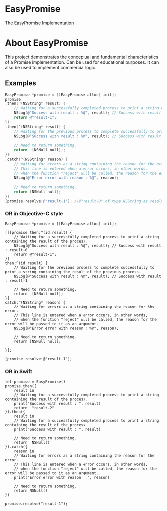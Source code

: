 # EasyPromise
The EasyPromise Implementation

# About EasyPromise
This project demonstrates the conceptual and fundamental characteristics of a Promise implementation. Can be used for educational purposes. It can also be used to implement commercial logic.

## Examples

```objectivec
EasyPromise *promise = [[EasyPromise alloc] init];
promise
.then(^(NSString* result) {
    // Waiting for a successfully completed process to print a string containing the result of the process.
    NSLog(@"Success with result : %@", result); // Success with result : result-0
    return @"result-1";
})
.then(^(NSString* result) {
    // Waiting for the previous process to complete successfully to print a string containing the result of the previous process.
    NSLog(@"Success with result : %@", result); // Success with result : result-1
    
    // Need to return something.
    return  [NSNull null];;
})
.catch(^(NSString* reason) {
    // Waiting for errors as a string containing the reason for the error. 
    // This line is entered when a error occurs, in other words, 
    // when the function "reject" will be called, the reason for the error will be passed to it as an argument.
    NSLog(@"Error error with reason : %@", reason);
    
    // Need to return something.
    return [NSNull null];
})
[promise resolve:@"result-1"]; //@"result-0" of type NSString as resolved value.
```
    
### OR in Objective-C style
    
    EasyPromise *promise = [[EasyPromise alloc] init];
    
    [[[promise then:^(id result) {
        // Waiting for a successfully completed process to print a string containing the result of the process.
        NSLog(@"Success with result : %@", result); // Success with result : result-0
        return @"result-1";
    }]
    then:^(id result) {
        // Waiting for the previous process to complete successfully to print a string containing the result of the previous process.
        NSLog(@"Success with result : %@", result); // Success with result : result-1
        
        // Need to return something.
        return  [NSNull null];
    }]
    catch:^(NSString* reason) {
        // Waiting for errors as a string containing the reason for the error.
        // This line is entered when a error occurs, in other words,
        // when the function "reject" will be called, the reason for the error will be passed to it as an argument.
        NSLog(@"Error error with reason : %@", reason);
        
        // Need to return something.
        return [NSNull null];

    }];
    
    [promise resolve:@"result-1"];
    
### OR in Swift
    
    let promise = EasyPromise()
    promise.then({
        result in
        // Waiting for a successfully completed process to print a string containing the result of the process.
        print("Success with result : ", result)
        return  "result-2"
    }).then({
        result in
        // Waiting for a successfully completed process to print a string containing the result of the process.
        print("Success with result : ", result)
 
        // Need to return something.
        return  NSNull()
    }).catch({
        reason in
        // Waiting for errors as a string containing the reason for the error.
        // This line is entered when a error occurs, in other words,
        // when the function "reject" will be called, the reason for the error will be passed to it as an argument.
        print("Error error with reason : ", reason)
 
        // Need to return something.
        return NSNull()
    })
 
    promise.resolve("result-1");
